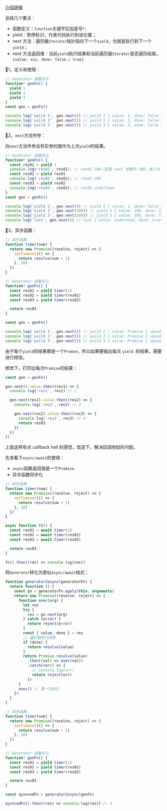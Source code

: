 [介绍链接](https://es6.ruanyifeng.com/#docs/generator)

总结几个要点：

- 函数定义：`function`关键字后加星号`*`;
- yield：暂停标识，代表代码执行到该位置；
- next 方法：遍历器`Iterator`指针指向下一个`yield`，也就是执行到下一个`yield`；
- next 方法返回值：当前`yield`执行结果和当前遍历器`Iterator`是否遍历结束。`{value: xxx, done: false / true}`

🌰1，定义和使用：

```js
// Genetator 函数定义
function* genFn() {
  yield 1
  yield 2
  yield 3
}
const gen = genFn()

console.log('yeild 1', gen.next()) // yeild 1 { value: 1, done: false }
console.log('yeild 2', gen.next()) // yeild 2 { value: 2, done: false }
console.log('yeild 3', gen.next()) // yeild 3 { value: 3, done: false }
```

🌰2，`next`方法传参：

向`next`方法传参会将实参的值作为上次`yield`的结果。

```js
// Genetator 函数定义
function* genFn() {
  const res01 = yield 1
  console.log('res01', res01); // res01 100（这里 next 参数为 100，故上次 yield 的执行结果为 100）
  const res02 = yield res01
  console.log('res02', res02); // res02 200
  const res03 = yield res02
  console.log('res03', res03); // res03 undefined
}
const gen = genFn()

console.log('yield 1', gen.next()) // yield 1 { value: 1, done: false }
console.log('yield 2', gen.next(100)) // yield 2 { value: 100, done: false }
console.log('yield 3', gen.next(200)) // yield 3 { value: 200, done: false }
console.log('last', gen.next()) // last { value: undefined, done: true }
```

🌰3，异步函数：

```js
// 异步函数
function timer(num) {
  return new Promise((resolve, reject) => {
    setTimeout(() => {
      return resolve(num + 1)
    }, 10)
  })
}

// Genetator 函数定义
function* genFn() {
  const res01 = yield timer(1)
  const res02 = yield timer(res01)
  const res03 = yield timer(res02)

  return res03
}

const gen = genFn()

console.log('yeild 1', gen.next()) // yeild 1 { value: Promise { <pending> }, done: false }
console.log('yeild 2', gen.next()) // yeild 2 { value: Promise { <pending> }, done: false }
console.log('yeild 3', gen.next()) // yeild 3 { value: Promise { <pending> }, done: false }
```

由于每个`yield`的结果都是一个`Promse`，所以如果要输出每次 `yield `的结果，需要进行修改。

修改下，打印出每次`Promise`的结果：

```js
const gen = genFn()

gen.next().value.then((res1) => {
  console.log('res1', res1) // 2

  gen.next(res1).value.then((res2) => {
    console.log('res2', res2) // 3

    gen.next(res2).value.then((res3) => {
      console.log('res3', res3) // 4
      return res03
    })
  })
})
```

上面这样有点 callback hell 的感觉，改造下，解决回调地狱的问题。

先来看下`async/await`的使用：

- `async`函数返回值是一个`Promise `
- 异步函数同步化

```js
// 异步函数
function timer(num) {
  return new Promise((resolve, reject) => {
    setTimeout(() => {
      return resolve(num + 1)
    }, 10)
  })
}

async function fn() {
  const res01 = await timer(1)
  const res02 = await timer(res01)
  const res03 = await timer(res02)

  return res03
}

fn().then((res) => console.log(res))
```

将`Generator`转化为类似`async/await`格式：

```js
function generator2async(generatorFn) {
  return function () {
    const gn = generatorFn.apply(this, arguments)
    return new Promise((resolve, reject) => {
      function exec(arg) {
        let res
        try {
          res = gn.next(arg)
        } catch (error) {
          return reject(error)
        }
        const { value, done } = res
        // 遍历器执行结束
        if (done) {
          return resolve(value)
        }
        return Promise.resolve(value)
          .then((val) => exec(val))
          .catch((err) => {
            // console.log(err)
            return reject(err)
          })
      }
      exec() // 第一次执行
    })
  }
}

// 异步函数
function timer(num) {
  return new Promise((resolve, reject) => {
    setTimeout(() => {
      return resolve(num + 1)
    }, 10)
  })
}

// Genetator 函数定义
function* genFn() {
  const res01 = yield timer(1)
  const res02 = yield timer(res01)
  const res03 = yield timer(res02)

  return res03
}

const aysncedFn = generator2async(genFn)

aysncedFn().then((res) => console.log(res)) // 4
```

